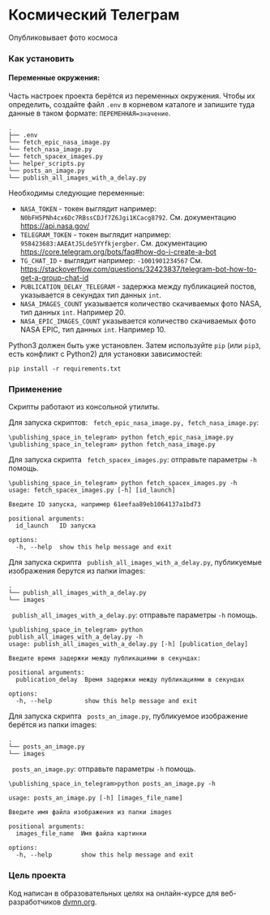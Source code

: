 # Космический Телеграм

Опубликовывает фото космоса

### Как установить

#### Переменные окружения:

Часть настроек проекта берётся из переменных окружения. Чтобы их определить, создайте файл `.env` в корневом каталоге и запишите туда данные в таком формате: `ПЕРЕМЕННАЯ=значение`.

```
.
├── .env
└── fetch_epic_nasa_image.py
└── fetch_nasa_image.py
└── fetch_spacex_images.py
└── helper_scripts.py
└── posts_an_image.py
└── publish_all_images_with_a_delay.py
```
Необходимы следующие переменные:
- `NASA_TOKEN` - токен выглядит например: `N0bFH5PNh4cx6Dc7RBssCDJf7Z6Jgi1KCacg8792`. См. документацию https://api.nasa.gov/
- `TELEGRAM_TOKEN` - токен выглядит например: `958423683:AAEAtJ5Lde5YYfkjergber`. См. документацию https://core.telegram.org/bots/faq#how-do-i-create-a-bot
- `TG_CHAT_ID` - выглядит например: `-1001901234567` См. https://stackoverflow.com/questions/32423837/telegram-bot-how-to-get-a-group-chat-id
- `PUBLICATION_DELAY_TELEGRAM` - задержка между публикацией постов, указывается в секундах тип данных `int`.
- `NASA_IMAGES_COUNT` указывается количество скачиваемых фото NASA, тип данных `int`. Например 20.
- `NASA_EPIC_IMAGES_COUNT` указывается количество скачиваемых фото NASA EPIC, тип данных `int`. Например 10.


Python3 должен быть уже установлен. 
Затем используйте `pip` (или `pip3`, есть конфликт с Python2) для установки зависимостей:
```
pip install -r requirements.txt
```

### Применение
Скрипты работают из консольной утилиты.

Для запуска скриптов: ``` fetch_epic_nasa_image.py, fetch_nasa_image.py```:

```
\publishing_space_in_telegram> python fetch_epic_nasa_image.py
\publishing_space_in_telegram> python fetch_nasa_image.py
```
Для запуска скрипта 
``` fetch_spacex_images.py```: отправьте параметры `-h` помощь.

```
\publishing_space_in_telegram> python fetch_spacex_images.py -h
usage: fetch_spacex_images.py [-h] [id_launch]

Введите ID запуска, например 61eefaa89eb1064137a1bd73

positional arguments:
  id_launch   ID запуска

options:
  -h, --help  show this help message and exit

```

Для запуска скрипта ``` publish_all_images_with_a_delay.py```, публикуемые изображения берутся из папки images:
```
.
└── publish_all_images_with_a_delay.py
└── images
```
``` publish_all_images_with_a_delay.py```: отправьте параметры `-h` помощь.

```
\publishing_space_in_telegram> python publish_all_images_with_a_delay.py -h
usage: publish_all_images_with_a_delay.py [-h] [publication_delay]

Введите время задержки между публикациями в секундах:

positional arguments:
  publication_delay  Время задержки между публикациями в секундах

options:
  -h, --help         show this help message and exit  
```
Для запуска скрипта ``` posts_an_image.py```, публикуемое изображение берётся из папки images:
```
.
└── posts_an_image.py
└── images
```
``` posts_an_image.py```: отправьте параметры `-h` помощь.
```
\publishing_space_in_telegram>python posts_an_image.py -h

usage: posts_an_image.py [-h] [images_file_name]

Введите имя файла изображения из папки images

positional arguments:
  images_file_name  Имя файла картинки

options:
  -h, --help        show this help message and exit
```
### Цель проекта



Код написан в образовательных целях на онлайн-курсе для веб-разработчиков [dvmn.org](https://dvmn.org/).
